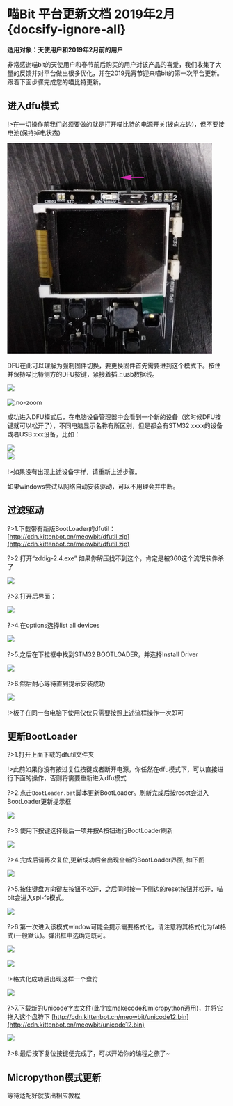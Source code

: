 # 喵Bit 平台更新文档 2019年2月 {docsify-ignore-all}

**适用对象：天使用户和2019年2月前的用户**

非常感谢喵bit的天使用户和春节前后购买的用户对该产品的喜爱，我们收集了大量的反馈并对平台做出很多优化，并在2019元宵节迎来喵bit的第一次平台更新。跟着下面步骤完成您的喵比特更新。

## 进入dfu模式

!>在一切操作前我们必须要做的就是打开喵比特的电源开关(拨向左边)，但不要接电池(保持掉电状态) 

![](image/update00.jpg)

DFU在此可以理解为强制固件切换，要更换固件首先需要进到这个模式下。按住并保持喵比特侧方的DFU按键，紧接着插上usb数据线。

![](https://s2.ax1x.com/2019/01/26/knLsSI.jpg)

![](https://s2.ax1x.com/2019/01/26/knL0FH.gif ':no-zoom')

成功进入DFU模式后，在电脑设备管理器中会看到一个新的设备（这时候DFU按键就可以松开了），不同电脑显示名称有所区别，但是都会有STM32 xxxx的设备或者USB xxx设备，比如：

![](https://s2.ax1x.com/2019/02/18/k61R8s.png)  
![](https://s2.ax1x.com/2019/02/18/k6xo8A.png)

!>如果没有出现上述设备字样，请重新上述步骤。

如果windows尝试从网络自动安装驱动，可以不用理会并中断。

## 过滤驱动

?>1.下载带有新版BootLoader的dfutil：[http://cdn.kittenbot.cn/meowbit/dfutil.zip](http://cdn.kittenbot.cn/meowbit/dfutil.zip)

?>2.打开“zddig-2.4.exe” 如果你解压找不到这个，肯定是被360这个流氓软件杀了

![](https://s2.ax1x.com/2019/02/18/k6QJsK.png)

?>3.打开后界面：

![](https://s2.ax1x.com/2019/01/26/knLTlq.png)

?>4.在options选择list all devices

![](https://s2.ax1x.com/2019/01/26/knL760.png)

?>5.之后在下拉框中找到STM32 BOOTLOADER，并选择Install Driver

![](https://s2.ax1x.com/2019/01/26/knLHXV.png)

?>6.然后耐心等待直到提示安装成功

![](https://s2.ax1x.com/2019/01/26/knLqmT.png)

!>板子在同一台电脑下使用仅仅只需要按照上述流程操作一次即可

## 更新BootLoader

?>1.打开上面下载的dfutil文件夹  

!>此前如果你没有按过复位按键或者断开电源，你任然在dfu模式下，可以直接进行下面的操作，否则将需要重新进入dfu模式  

?>2.点击`BootLoader.bat`脚本更新BootLoader。刷新完成后按reset会进入BootLoader更新提示框


![](https://s2.ax1x.com/2019/02/18/k6Q7LT.png)

?>3.使用下按键选择最后一项并按A按钮进行BootLoader刷新
  
![](https://s2.ax1x.com/2019/02/18/k6lSQx.jpg)

?>4.完成后请再次复位,更新成功后会出现全新的BootLoader界面, 如下图

![](https://s2.ax1x.com/2019/02/18/k6lPeO.jpg)


?>5.按住键盘方向键左按钮不松开，之后同时按一下侧边的reset按钮并松开，喵bit会进入spi-fs模式。

![](https://s2.ax1x.com/2019/02/18/k6llTg.jpg)

?>6.第一次进入该模式window可能会提示需要格式化，请注意将其格式化为fat格式(一般默认)。弹出框中选确定既可。

![](https://s2.ax1x.com/2019/02/18/k6lN60.png)  

![](https://s2.ax1x.com/2019/02/18/k6lUXV.png)  

!>格式化成功后出现这样一个盘符  
  
![](https://s2.ax1x.com/2019/02/18/k6l6pR.png)

?>7.下载新的Unicode字库文件(此字库makecode和micropython通用)，并将它拖入这个盘符下
[http://cdn.kittenbot.cn/meowbit/unicode12.bin](http://cdn.kittenbot.cn/meowbit/unicode12.bin)  

![](https://s2.ax1x.com/2019/02/18/k6ljHS.png)  

?>8.最后按下复位按键便完成了，可以开始你的编程之旅了~  



## Micropython模式更新

等待适配好就放出相应教程

<!-- 更新了新的BootLoader之后，进入micropython模式也不需要重新进入dfu模式切换固件了

* 下载Micropython的uf格式固件：[http://cdn.kittenbot.cn/meowbit/meowpy.uf2](http://cdn.kittenbot.cn/meowbit/meowpy.uf2)
* 直接使用`meowpy.uf`拖到喵bit的u盘盘符下就行了~ -->